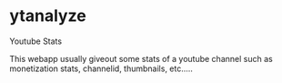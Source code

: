 # ytanalyze
Youtube Stats

This webapp usually giveout some stats of a youtube channel such as monetization stats, channelid, thumbnails, etc.....
